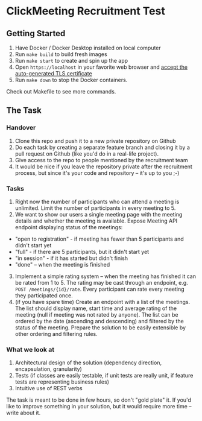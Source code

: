 # ClickMeeting Recruitment Test

## Getting Started

1. Have Docker / Docker Desktop installed on local computer
2. Run `make build` to build fresh images
3. Run `make start` to create and spin up the app
4. Open `https://localhost` in your favorite web browser and [accept the auto-generated TLS certificate](https://stackoverflow.com/a/15076602/1352334)
5. Run `make down` to stop the Docker containers.

Check out Makefile to see more commands.

## The Task

### Handover

1. Clone this repo and push it to a new private repository on Github
2. Do each task by creating a separate feature branch and closing it by a pull request on Github (like you'd do in a real-life project).
3. Give access to the repo to people mentioned by the recruitment team
4. It would be nice if you leave the repository private after the recruitment process, but since it's your code and repository – it's up to you ;-)

### Tasks

1. Right now the number of participants who can attend a meeting is unlimited. Limit the number of participants in every meeting to 5. 
2. We want to show our users a single meeting page with the meeting details and whether the meeting is available. Expose Meeting API endpoint displaying status of the meetings:
- "open to registration" - if meeting has fewer than 5 participants and didn't start yet 
- "full" - if there are 5 participants, but it didn't start yet
- "in session" - if it has started but didn't finish
- "done" – when the meeting is finished
3. Implement a simple rating system – when the meeting has finished  it can be rated from 1 to 5. The rating may be cast through an endpoint, e.g. `POST /meetings/{id}/rate`. Every participant can rate every meeting they participated once.
4. (if you have spare time) Create an endpoint with a list of the meetings. The list should display name, start time and average rating of the meeting (null if meeting was not rated by anyone). The list can be ordered by the date (ascending and descending) and filtered by the status of the meeting. Prepare the solution to be easily extensible by other ordering and filtering rules.

### What we look at

1. Architectural design of the solution (dependency direction, encapsulation, granularity)
2. Tests (if classes are easily testable, if unit tests are really unit, if feature tests are representing business rules)
3. Intuitive use of REST verbs

The task is meant to be done in few hours, so don't "gold plate" it. If you'd like to improve something in your solution, but it would require more time – write about it.